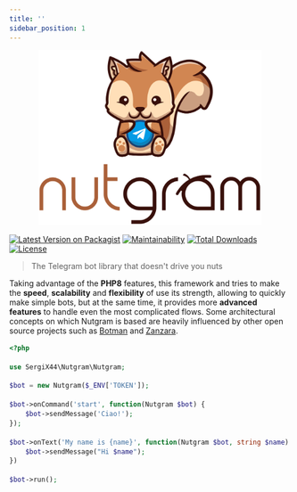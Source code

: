 ```yaml
---
title: ''
sidebar_position: 1
---
```


<p align="center">
  <img src="/img/logo-white-border.svg" width="400px"/>


[![Latest Version on Packagist](https://img.shields.io/packagist/v/nutgram/nutgram.svg?style=flat-square)](https://packagist.org/packages/nutgram/nutgram)
[![Maintainability](https://api.codeclimate.com/v1/badges/86c4ca3dae8f64db80f7/maintainability)](https://codeclimate.com/github/nutgram/nutgram/maintainability)
[![Total Downloads](https://img.shields.io/packagist/dt/nutgram/nutgram.svg?style=flat-square)](https://packagist.org/packages/nutgram/nutgram)
[![License](https://poser.pugx.org/nutgram/nutgram/license)](//packagist.org/packages/nutgram/nutgram)

</p>

> The Telegram bot library that doesn't drive you nuts

Taking advantage of the **PHP8** features, this framework and tries to make the **speed**, **scalability** and **flexibility** of use its strength, allowing to quickly make simple bots, but at the same time, it provides
more **advanced features** to handle even the most complicated flows. Some architectural concepts on which
Nutgram is based are heavily influenced by other open source projects such as [Botman](https://github.com/botman/botman)
and [Zanzara](https://github.com/badfarm/zanzara).

```php
<?php

use SergiX44\Nutgram\Nutgram;

$bot = new Nutgram($_ENV['TOKEN']);

$bot->onCommand('start', function(Nutgram $bot) {
    $bot->sendMessage('Ciao!');
});

$bot->onText('My name is {name}', function(Nutgram $bot, string $name) {
    $bot->sendMessage("Hi $name");
})

$bot->run();

```
